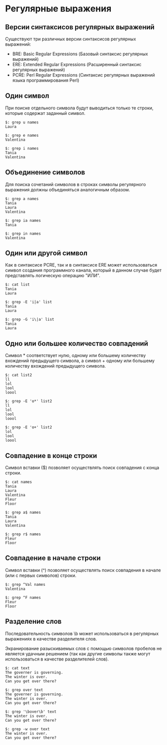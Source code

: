 # Регулярные выражения

## Версии синтаксисов регулярных выражений

Существуют три различных версии синтаксисов регулярных выражений:
* BRE: Basic Regular Expressions (Базовый синтаксис регулярных выражений)
* ERE: Extended Regular Expressions (Расширенный синтаксис регулярных выражений)
* PCRE: Perl Regular Expressions (Синтаксис регулярных выражений языка программирования Perl)

## Один символ

При поиске отдельного символа будут выводиться только те строки, которые содержат заданный символ.

```[bash]
$: grep u names
Laura

$: grep e names
Valentina

$: grep i names
Tania
Valentina
```

## Объединение символов

Для поиска сочетаний символов в строках символы регулярного выражения должны объединяться аналогичным образом.

```
$: grep a names
Tania
Laura
Valentina

$: grep ia names
Tania

$: grep in names
Valentina
```

## Один или другой символ

Как в синтаксисе PCRE, так и в синтаксисе ERE может использоваться символ создания программного канала, который в данном случае будет представлять логическую операцию "ИЛИ".

```
$: cat list 
Tania
Laura

$: grep -E 'i|a' list 
Tania
Laura

$: grep -G 'i\|a' list 
Tania
Laura
```

## Одно или большее количество совпадений

Символ * соответствует нулю, одному или большему количеству вхождений предыдущего символа, а символ + одному или большему количеству вхождений предыдущего символа.

```
$: cat list2
ll
lol
lool
loool

$: grep -E 'o*' list2
ll
lol
lool
loool

$: grep -E 'o+' list2
lol
lool
loool
```

## Совпадение в конце строки

Символ вставки ($) позволяет осуществлять поиск совпадения с конца строки.

```
$: cat names 
Tania
Laura
Valentina
Fleur
Floor

$: grep a$ names 
Tania
Laura
Valentina

$: grep r$ names 
Fleur
Floor
```

## Совпадение в начале строки

Символ вставки (^) позволяет осуществлять поиск совпадения в начале (или с первых символов) строки.

```
$: grep ^Val names 
Valentina

$: grep ^F names 
Fleur
Floor
```

## Разделение слов

Последовательность символов \b может использоваться в регулярных выражениях в качестве разделителя слов.

Экранирование разыскиваемых слов с помощью символов пробелов не является удачным решением (так как другие символы также могут использоваться в качестве разделителей слов).

```
$: cat text
The governer is governing.
The winter is over.
Can you get over there?

$: grep over text
The governer is governing.
The winter is over.
Can you get over there?

$: grep '\bover\b' text
The winter is over.
Can you get over there?

$: grep -w over text
The winter is over.
Can you get over there?
```
